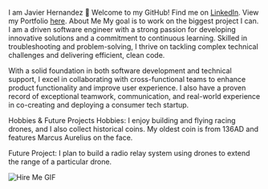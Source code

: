 I am Javier Hernandez
👋 Welcome to my GitHub!
Find me on [LinkedIn](https://www.linkedin.com/in/javier-hernandez-75919412a/).
View my Portfolio [here](https://app.netlify.com/sites/deft-monstera-89f81d/overview).
About Me
My goal is to work on the biggest project I can. I am a driven software engineer with a strong passion for developing innovative solutions and a commitment to continuous learning. Skilled in troubleshooting and problem-solving, I thrive on tackling complex technical challenges and delivering efficient, clean code.

With a solid foundation in both software development and technical support, I excel in collaborating with cross-functional teams to enhance product functionality and improve user experience. I also have a proven record of exceptional teamwork, communication, and real-world experience in co-creating and deploying a consumer tech startup.

Hobbies & Future Projects
Hobbies:
I enjoy building and flying racing drones, and I also collect historical coins. My oldest coin is from 136AD and features Marcus Aurelius on the face.

Future Project:
I plan to build a radio relay system using drones to extend the range of a particular drone.

![Hire Me GIF](https://media.giphy.com/media/clnORRzuaBV7rNisCP/giphy.gif)
